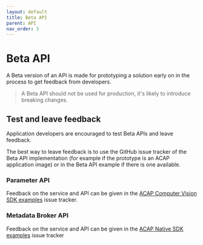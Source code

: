 ```yaml
---
layout: default
title: Beta API
parent: API
nav_order: 3
---
```


# Beta API

A Beta version of an API is made for prototyping a solution early on in the
process to get feedback from developers.

> A Beta API should not be used for production, it's likely to introduce
> breaking changes.

## Test and leave feedback

Application developers are encouraged to test Beta APIs and leave feedback.

The best way to leave feedback is to use the GitHub issue tracker of the Beta
API implementation (for example if the prototype is an ACAP application image)
or in the Beta API example if there is one available.

### Parameter API

Feedback on the service and API can be given in the [ACAP Computer Vision SDK
examples](https://github.com/AxisCommunications/acap-computer-vision-sdk-examples/issues) issue tracker.

### Metadata Broker API

Feedback on the service and API can be given in the [ACAP Native SDK
examples](https://github.com/AxisCommunications/acap-native-sdk-examples/issues) issue tracker
